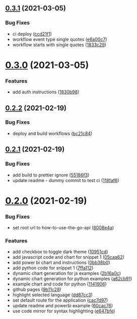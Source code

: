 ## [0.3.1](https://github.com/IFRCGo/how-to-use-the-go-api/compare/v0.3.0...v0.3.1) (2021-03-05)


### Bug Fixes

* ci deploy ([ccd21f1](https://github.com/IFRCGo/how-to-use-the-go-api/commit/ccd21f15bb0876182cef353f86d6200aee5ae0ce))
* workflow event type single quotes ([e6a00c7](https://github.com/IFRCGo/how-to-use-the-go-api/commit/e6a00c71009754a0cf2a0977c840f3c865a5870a))
* workflow starts with single quotes ([1833c29](https://github.com/IFRCGo/how-to-use-the-go-api/commit/1833c29f38ed7c79963956da5cefbee9925e5c4e))



# [0.3.0](https://github.com/IFRCGo/how-to-use-the-go-api/compare/v0.2.2...v0.3.0) (2021-03-05)


### Features

* add auth instructions ([1830b98](https://github.com/IFRCGo/how-to-use-the-go-api/commit/1830b98013e4df89b195643f3914f9c89d267721))



## [0.2.2](https://github.com/IFRCGo/how-to-use-the-go-api/compare/v0.2.1...v0.2.2) (2021-02-19)


### Bug Fixes

* deploy and build workflows ([bc21c84](https://github.com/IFRCGo/how-to-use-the-go-api/commit/bc21c84dbcd90e0189837667491c7287ce6b8f91))



## [0.2.1](https://github.com/IFRCGo/how-to-use-the-go-api/compare/v0.2.0...v0.2.1) (2021-02-19)


### Bug Fixes

* add build to prettier ignore ([55186f3](https://github.com/IFRCGo/how-to-use-the-go-api/commit/55186f36f405123f86538fee3d4a432453e0c9e5))
* update readme - dummy commit to test ci ([118faf6](https://github.com/IFRCGo/how-to-use-the-go-api/commit/118faf644832cf8f46b4e065c089fc6535492735))



# [0.2.0](https://github.com/IFRCGo/how-to-use-the-go-api/compare/dd87cc3429b2dd86fb22962abdc8bcf543641efe...v0.2.0) (2021-02-19)


### Bug Fixes

* set root url to how-to-use-the-go-api ([8008e4a](https://github.com/IFRCGo/how-to-use-the-go-api/commit/8008e4a9b831c403e10c543c43bb4f82a41d9d0a))


### Features

* add checkbox to toggle dark theme ([10951cd](https://github.com/IFRCGo/how-to-use-the-go-api/commit/10951cdde63088da7a2d10c3b375caa38b7893a5))
* add javascript code and chart for snippet 1 ([05caa62](https://github.com/IFRCGo/how-to-use-the-go-api/commit/05caa623107e893e8fde3ac7ea19a078185deade))
* add power bi chart and instructions ([0bb38b0](https://github.com/IFRCGo/how-to-use-the-go-api/commit/0bb38b04f218440219f7da3ef991183dd0e9cfa6))
* add python code for snippet 1 ([7ffa112](https://github.com/IFRCGo/how-to-use-the-go-api/commit/7ffa1123b50386306f920ec85d479111f9c789a8))
* dynamic chart generation for js examples ([2b16a0c](https://github.com/IFRCGo/how-to-use-the-go-api/commit/2b16a0c9f959e15127b1fa4910d22598fba06266))
* dynamic chart generation for python examples ([a62cb91](https://github.com/IFRCGo/how-to-use-the-go-api/commit/a62cb91c2ef518f446e07031a52292fb21de31a2))
* example chart and code for python ([1141906](https://github.com/IFRCGo/how-to-use-the-go-api/commit/114190638f03cb6b5c87dd19557e23d778074a19))
* github pages ([9b11c28](https://github.com/IFRCGo/how-to-use-the-go-api/commit/9b11c287e500531a60a5137b70e3c1472b63204a))
* highlight selected language ([dd87cc3](https://github.com/IFRCGo/how-to-use-the-go-api/commit/dd87cc3429b2dd86fb22962abdc8bcf543641efe))
* set default route for the application ([cac7d97](https://github.com/IFRCGo/how-to-use-the-go-api/commit/cac7d970760b832037b95d59580b542ce7df03c2))
* update readme and powerbi example ([60cac76](https://github.com/IFRCGo/how-to-use-the-go-api/commit/60cac7695b2085897ef41b1cb8d4858b6cb02423))
* use code mirror for syntax highlighting ([e647bfe](https://github.com/IFRCGo/how-to-use-the-go-api/commit/e647bfed717fc8bfedab62816faecd43c5e038cf))



